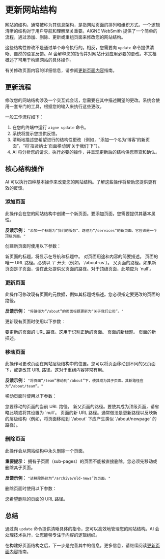 # 更新网站结构

网站的结构，通常被称为其信息架构，是指网站页面的排列和组织方式。一个逻辑清晰的结构对于用户导航和理解至关重要。AIGNE WebSmith 提供了一个简单的流程，通过添加、删除、更新或重组页面来修改您的网站结构。

这些结构性修改不是通过单个命令执行的。相反，您需要向 `update` 命令提供清晰、自然的语言反馈。AI 会解释您的指令并对网站计划应用必要的更改。本文档概述了可用于构建网站的具体操作。

有关修改页面内容的详细信息，请参阅[更新页面内容](./core-tasks-updating-website-content-updating-page-content.md)指南。

## 更新流程

修改您的网站结构涉及一个交互式会话，您需要在其中描述期望的更改。系统会使用一套专门的工具，根据您的输入来执行这些更改。

一般工作流程如下：
1.  在您的终端中运行 `aigne update` 命令。
2.  系统将提示您提供反馈。
3.  清晰地描述您希望进行的结构性更改（例如，“添加一个名为‘博客’的新页面”，“将‘招贤纳士’页面移动到‘关于我们’下”）。
4.  AI 将分析您的请求，执行必要的操作，并呈现更新后的结构供您审查和确认。

## 核心结构操作

AI 可以执行四种基本操作来改变您的网站结构。了解这些操作将帮助您提供更有效的反馈。

### 添加页面

此操作会在您的网站结构中创建一个新页面。要添加页面，您需要提供其基本属性。

**反馈示例：** `"添加一个标题为“我们的服务”、路径为“/services”的新页面。它应该是一个顶级页面。"`

创建新页面时使用以下参数：

<x-field-group>
  <x-field data-name="title" data-type="string" data-required="true">
    <x-field-desc markdown>新页面的标题，将显示在导航和标题中。</x-field-desc>
  </x-field>
  <x-field data-name="description" data-type="string" data-required="true">
    <x-field-desc markdown>对页面用途和内容的简要描述。</x-field-desc>
  </x-field>
  <x-field data-name="path" data-type="string" data-required="true">
    <x-field-desc markdown>页面的唯一 URL 路径。必须以 `/` 开头（例如，`/about-us`）。</x-field-desc>
  </x-field>
  <x-field data-name="parentId" data-type="string" data-required="false">
    <x-field-desc markdown>父页面的路径。如果新页面是子页面，请在此处提供父页面的路径。对于顶级页面，此项应为 `null`。</x-field-desc>
  </x-field>
</x-field-group>

### 更新页面

此操作可修改现有页面的元数据，例如其标题或描述。您必须指定要更改的页面的路径。

**反馈示例：** `"将路径为“/about”的页面标题更新为“关于我们公司”。"`

更新现有页面时使用以下参数：

<x-field-group>
  <x-field data-name="path" data-type="string" data-required="true">
    <x-field-desc markdown>要更新的页面的 URL 路径。这用于识别正确的页面。</x-field-desc>
  </x-field>
  <x-field data-name="title" data-type="string" data-required="false">
    <x-field-desc markdown>页面的新标题。</x-field-desc>
  </x-field>
  <x-field data-name="description" data-type="string" data-required="false">
    <x-field-desc markdown>页面的新描述。</x-field-desc>
  </x-field>
</x-field-group>

### 移动页面

此操作可更改页面在网站层级结构中的位置。您可以将页面移动到不同的父页面下，或更改其 URL 路径。这对于重组内容非常有用。

**反馈示例：** `"将页面“/team”移动到“/about”下，使其成为其子页面。其新路径应为“/about/team”。"`

移动页面时使用以下参数：

<x-field-group>
  <x-field data-name="path" data-type="string" data-required="true">
    <x-field-desc markdown>您要移动的页面的当前 URL 路径。</x-field-desc>
  </x-field>
  <x-field data-name="newParentId" data-type="string" data-required="false">
    <x-field-desc markdown>新父页面的路径。要使其成为顶级页面，请省略此项或将其设置为 `null`。</x-field-desc>
  </x-field>
  <x-field data-name="newPath" data-type="string" data-required="true">
    <x-field-desc markdown>页面的新 URL 路径。通常做法是更新路径以反映新的层级结构（例如，将页面移动到 `/about` 下应产生类似 `/about/newpage` 的路径）。</x-field-desc>
  </x-field>
</x-field-group>

### 删除页面

此操作会从网站结构中永久删除一个页面。

**重要提示：** 拥有子页面（sub-pages）的页面不能被直接删除。您必须先移动或删除其子页面。

**反馈示例：** `"请移除路径为“/archive/old-news”的页面。"`

删除页面时使用以下参数：

<x-field-group>
  <x-field data-name="path" data-type="string" data-required="true">
    <x-field-desc markdown>您希望删除的页面的 URL 路径。</x-field-desc>
  </x-field>
</x-field-group>

## 总结

通过向 `update` 命令提供清晰具体的指令，您可以高效地管理您的网站结构。AI 会处理技术执行，让您能够专注于内容的逻辑组织。

在构建好页面结构之后，下一步是完善其中的信息。更多信息，请继续阅读[更新页面内容](./core-tasks-updating-website-content-updating-page-content.md)指南。
